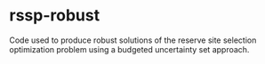 # rssp-robust
Code used to produce robust solutions of the reserve site selection optimization problem using a budgeted uncertainty set approach.
